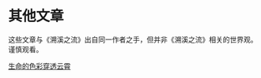 # 其他文章

<note>
    <p>
        这些文章与《溯溪之流》出自同一作者之手，但并非《溯溪之流》相关的世界观。谨慎观看。
    </p>
</note>
<snippet id="others-content">
    <a href="生命的色彩穿透云霄.md" anchor="chapter-o1-start">生命的色彩穿透云霄</a><br/><br/>
</snippet>